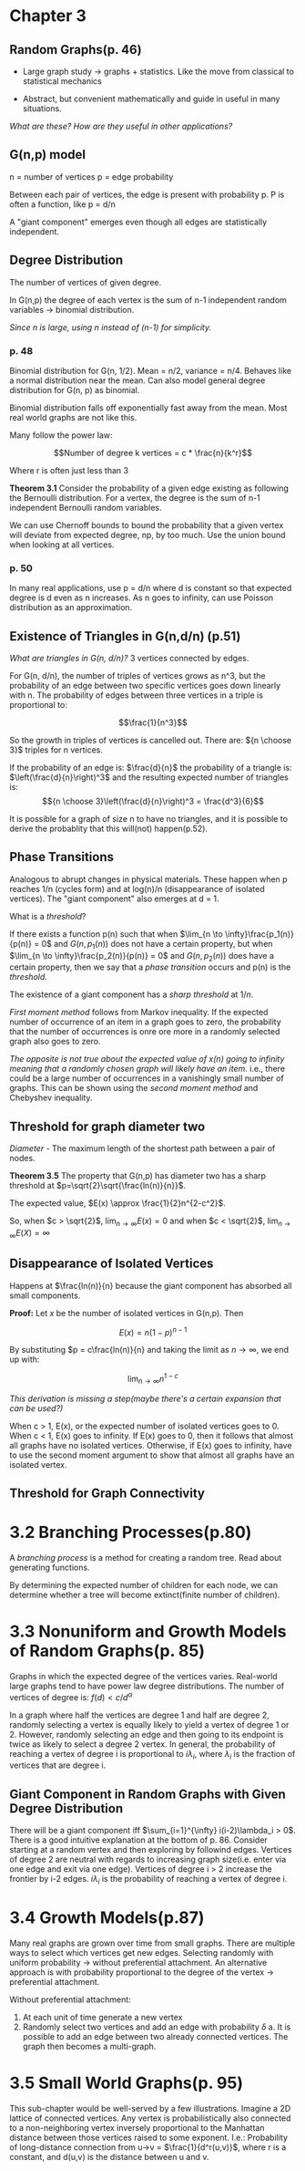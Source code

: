 # Chapter 3

## Random Graphs(p. 46)

* Large graph study -> graphs + statistics. Like the move from classical to statistical mechanics

* Abstract, but convenient mathematically and guide in useful in  many situations.

*What are these?*
*How are they useful in other applications?*

## G(n,p) model
n = number of vertices
p = edge probability

Between each pair of vertices, the edge is present with probability p. P is often a function, like p = d/n

A "giant component" emerges even though all edges are statistically independent.

## Degree Distribution
The number of vertices of given degree.

In G(n,p) the degree of each vertex is the sum of n-1 independent random variables -> binomial distribution.

*Since n is large, using n instead of (n-1) for simplicity.*

### p. 48

Binomial distribution for G(n, 1/2). Mean = n/2, variance = n/4. Behaves like a normal distribution near the mean. Can also model general degree distribution for G(n, p) as binomial.

Binomial distribution falls off exponentially fast away from the mean. Most real world graphs are not like this.

Many follow the power law:

$$Number of degree k vertices = c * \frac{n}{k^r}$$

Where r is often just less than 3

**Theorem 3.1** 
Consider the probability of a given edge existing as following the Bernoulli distribution. For a vertex, the degree is the sum of n-1 independent Bernoulli random variables.

We can use Chernoff bounds to bound the probability that a given vertex will deviate from expected degree, np, by too much. Use the union bound when looking at all vertices. 

### p. 50

In many real applications, use p = d/n where d is constant so that expected degree is d even as n increases. As n goes to infinity, can use Poisson distribution as an approximation. 

## Existence of Triangles in G(n,d/n) (p.51)

*What are triangles in G(n, d/n)?*
3 vertices connected by edges.

For G(n, d/n), the number of triples of vertices grows as n^3, but the probability of an edge between two specific vertices goes down linearly with n. The probability of edges between three vertices in a triple is proportional to:

$$\frac{1}{n^3}$$

So the growth in triples of vertices is cancelled out. 
There are: ${n \choose 3}$ triples for n vertices.

If the probability of an edge is: $\frac{d}{n}$ the probability of a triangle is: $\left(\frac{d}{n}\right)^3$
and the resulting expected number of triangles is: $${n \choose 3}\left(\frac{d}{n}\right)^3 = \frac{d^3}{6}$$

It is possible for a graph of size n to have no triangles, and it is possible to derive the probablity that this will(not) happen(p.52).

## Phase Transitions

Analogous to abrupt changes in physical materials. These happen when p reaches 1/n (cycles form) and at log(n)/n  (disappearance of isolated vertices). The "giant component" also emerges at d = 1.

What is a *threshold*?

If there exists a function p(n) such that when 
$\lim_{n \to \infty}\frac{p_1(n)}{p(n)} = 0$ and $G(n, p_1(n))$ does not have a certain property, but
when $\lim_{n \to \infty}\frac{p_2(n)}{p(n)} = 0$ and $G(n, p_2(n))$
does have a certain property, then we say that a *phase transition* 
occurs and p(n) is the *threshold*. 

The existence of a giant component has a *sharp threshold* at
$1/n$.

*First moment method* follows from Markov inequality. If the expected number of occurrence of an item in a graph goes to zero,
the probability that the number of occurrences is onre ore more in a randomly selected graph also goes to zero. 

*The opposite is not true about the expected value of x(n) going to infinity meaning that a randomly chosen graph will likely have an item*. i.e., there could be a large number of occurrences in a vanishingly small number of graphs. This can be shown using the *second moment method* and Chebyshev inequality. 


## Threshold for graph diameter two

*Diameter* - The maximum length of the shortest path between a pair of nodes.

**Theorem 3.5** The property that G(n,p) has diameter two has a sharp threshold at $p=\sqrt{2}\sqrt{\frac{ln(n)}{n}}$.

The expected value, $E(x) \approx \frac{1}{2}n^{2-c^2}$.

So, when $c > \sqrt{2}$, $\lim_{n \to \infty} E(x) = 0$ and when $c < \sqrt{2}$, $\lim_{n \to \infty} E(X) = \infty$

## Disappearance of Isolated Vertices

Happens at $\frac{ln(n)}{n} because the giant component has absorbed all small components.

**Proof:** Let *x* be the number of isolated vertices in G(n,p). Then

$$E(x) = n(1-p)^{n-1}$$

By substituting $p = c\frac{ln(n)}{n} and taking the limit as $n \to \infty$, we end up with:

$$\lim_{n \to \infty} n^{1-c}$$

*This derivation is missing a step(maybe there's a certain expansion that can be used?)*

When c > 1, E(x), or the expected number of isolated vertices goes to 0. When c < 1, E(x) goes to infinity. If E(x) goes to 0, then it follows that almost all graphs have no isolated vertices. 
Otherwise, if E(x) goes to infinity, have to use the second moment argument to show that almost all graphs have an isolated vertex.

## Threshold for Graph Connectivity

# 3.2 Branching Processes(p.80)

A *branching process* is a method for creating a random tree. Read about generating functions.

By determining the expected number of children for each node, we can determine whether a tree will become extinct(finite number of children).

# 3.3 Nonuniform and Growth Models of Random Graphs(p. 85)

Graphs in which the expected degree of the vertices varies.  Real-world large graphs tend to have power law degree distributions.
The number of vertices of degree is: $f(d) \lt c/d^\alpha$

In a graph where half the vertices are degree 1 and half are degree 2, randomly selecting a vertex is equally likely to yield a vertex of degree 1 or 2.  However, randomly selecting an edge and then going to its endpoint is twice as likely to select a degree 2 vertex.  In general, the probability of reaching a vertex of degree i is proportional to $i\lambda_i$, where $\lambda_i$ is the fraction of vertices that are degree i.

## Giant Component in Random Graphs with Given Degree Distribution

There will be a giant component iff $\sum_{i=1}^{\infty} i(i-2)\lambda_i > 0$. There is a good intuitive explanation at the bottom of p. 86.  Consider starting at a random vertex and then exploring by followind edges. 
Vertices of degree 2 are neutral with regards to increasing graph size(i.e. enter via one edge and exit via one edge). 
Vertices of degree i > 2 increase the frontier by i-2 edges. $i\lambda_i$ is the probability of reaching a vertex of degree i.  

# 3.4 Growth Models(p.87)

Many real graphs are grown over time from small graphs.
There are multiple ways to select which vertices get new edges.  Selecting randomly with uniform probability -> without preferential attachment.  An alternative approach is with probability proportional to the degree of the vertex -> preferential attachment.

Without preferential attachment:
1. At each unit of time generate a new vertex
2. Randomly select two vertices and add an edge with probability $\delta$
    a. It is possible to add an edge between two already connected vertices.  The graph then becomes a multi-graph.


# 3.5 Small World Graphs(p. 95)

This sub-chapter would be well-served by a few illustrations.  Imagine a 2D lattice of connected vertices.  Any vertex is probabilistically also connected to a non-neighboring vertex inversely proportional to the Manhattan distance between those vertices raised to some exponent.  I.e.: Probability of long-distance connection from u->v = $\frac{1}{d^r(u,v)}$, where r is a constant, and d(u,v) is the distance between u and v.
